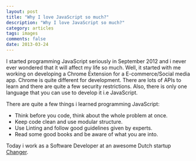 ```yaml
---
layout: post
title: "Why I love JavaScript so much?"
description: "Why I love JavaScript so much?"
category: articles
tags: images
comments: false
date: 2013-03-24
---
```


I started programming JavaScript seriously in September 2012 and 
i never ever wondered that it will affect my life so much. 
Well, it started with me working on developing a Chrome Extension for a 
E-commerce/Social media app. Chrome is quite different for development. 
There are lots of APIs to learn and there are quite a few security restrictions. 
Also, there is only one language that you can use to develop it i.e JavaScript.

There are quite a few things i learned programming JavaScript:

- Think before you code, think about the whole problem at once.
- Keep code clean and use modular structure.
- Use Linting and follow good guidelines given by experts.
- Read some good books and be aware of what you are into.

Today i work as a Software Developer at an awesome Dutch startup [Changer](http://changer.nl). 



